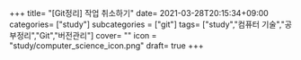 +++
title= "[Git정리] 작업 취소하기"
date= 2021-03-28T20:15:34+09:00
categories= ["study"]
subcategories = ["git"]
tags= ["study","컴퓨터 기술","공부정리","Git","버전관리"]
cover= ""
icon = "study/computer_science_icon.png"
draft= true
+++
